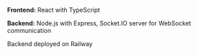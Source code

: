 **Frontend:** React with TypeScript

**Backend:** Node.js with Express, Socket.IO server for WebSocket communication

Backend deployed on Railway
